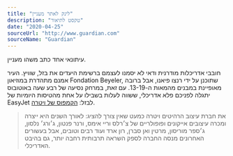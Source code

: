 ```yaml
---
title: "לינק לאתר מעניין"
description: "טקסט לתיאור"
date: "2020-04-25"
sourceUrl: "http://www.guardian.com"
sourceName: "Guardian"
---
```

עיתונאי אחד כתב משהו מעניין.
  
חובבי אדריכלות מודרנית ודאי לא יסמנו לעצמם ברשימת היעדים את בזל, שוויץ. העיר אמנם מתהדרת במוזיאון Fondation Beyeler, שתוכנן על ידי רנצו פיאנו, אבל ברובה מאופיינת במבנים מהמאות ה-13-19. עם זאת, במרחק נסיעה של רבע שעה באוטובוס יתגלה לפניכם פלא אדריכלי, ששווה לעלות בשבילו על אחת מהטיסות היומיות של EasyJet לבזל: [הקמפוס של ויטרה](https://www.vitra.com/en-us/campus).

>את חברת עיצוב הרהיטים ויטרה כמעט שאין צורך להציג: לאורך השנים היא ייצרה ומכרה עיצובים אייקונים ופופולריים של צ׳רלס וריי אימס, ורנר פנטון, ג׳ורג׳ נלסון, ג׳ספר מוריסון, מרטין ואן סברן, רון ארד ועוד רבים וטובים, אבל בעשורים האחרונים מנסה החברה לספק השראה תרבותית רחבה יותר, גם בהיבט האדריכלי.